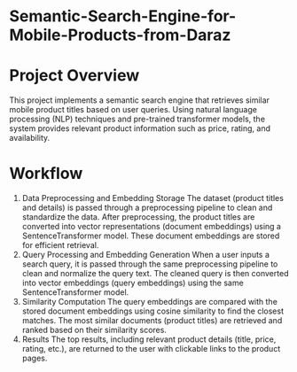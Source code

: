# Semantic-Search-Engine-for-Mobile-Products-from-Daraz
# Project Overview
This project implements a semantic search engine that retrieves similar mobile product titles based on user queries. Using natural language processing (NLP) techniques and pre-trained transformer models, the system provides relevant product information such as price, rating, and availability.

# Workflow
1. Data Preprocessing and Embedding Storage
The dataset (product titles and details) is passed through a preprocessing pipeline to clean and standardize the data.
After preprocessing, the product titles are converted into vector representations (document embeddings) using a SentenceTransformer model.
These document embeddings are stored for efficient retrieval.
2. Query Processing and Embedding Generation
When a user inputs a search query, it is passed through the same preprocessing pipeline to clean and normalize the query text.
The cleaned query is then converted into vector embeddings (query embeddings) using the same SentenceTransformer model.
3. Similarity Computation
The query embeddings are compared with the stored document embeddings using cosine similarity to find the closest matches.
The most similar documents (product titles) are retrieved and ranked based on their similarity scores.
4. Results
The top results, including relevant product details (title, price, rating, etc.), are returned to the user with clickable links to the product pages.
